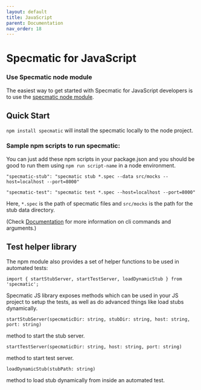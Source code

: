```yaml
---
layout: default
title: JavaScript
parent: Documentation
nav_order: 18
---
```

Specmatic for JavaScript
==============

### Use Specmatic node module

The easiest way to get started with Specmatic for JavaScript developers is to use the [specmatic node module](https://www.npmjs.com/package/specmatic).

## Quick Start
```npm install specmatic```  will install the specmatic locally to the node project.

### Sample npm scripts to run specmatic:

You can just add these npm scripts in your package.json and you should be good to run them using `npm run script-name` in a node environment.

`"specmatic-stub": "specmatic stub *.spec --data src/mocks --host=localhost --port=8000"`

`"specmatic-test": "specmatic test *.spec --host=localhost --port=8000"`

Here, `*.spec` is the path of specmatic files and `src/mocks` is the path for the stub data directory.

(Check [Documentation](https://specmatic.in/documentation.html) for more information on cli commands and arguments.)

## Test helper library

The npm module also provides a set of helper functions to be used in automated tests:

`import { startStubServer, startTestServer, loadDynamicStub } from 'specmatic';`

Specmatic JS library exposes methods which can be used in your JS project to setup the tests, as well as do advanced things like load stubs dynamically.


`startStubServer(specmaticDir: string, stubDir: string, host: string, port: string)`

method to start the stub server.

`startTestServer(specmaticDir: string, host: string, port: string)`

method to start test server.

`loadDynamicStub(stubPath: string)`

method to load stub dynamically from inside an automated test.

